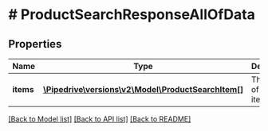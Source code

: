 # # ProductSearchResponseAllOfData

## Properties

Name | Type | Description | Notes
------------ | ------------- | ------------- | -------------
**items** | [**\Pipedrive\versions\v2\Model\ProductSearchItem[]**](ProductSearchItem.md) | The array of found items | [optional]

[[Back to Model list]](../README.md#documentation-for-models) [[Back to API list]](../README.md#documentation-for-api-endpoints) [[Back to README]](../README.md)
